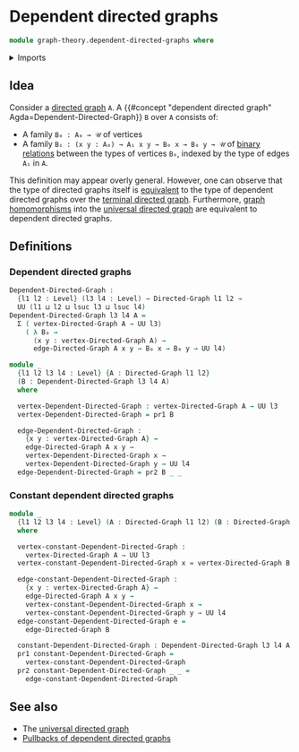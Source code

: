 # Dependent directed graphs

```agda
module graph-theory.dependent-directed-graphs where
```

<details><summary>Imports</summary>

```agda
open import foundation.dependent-pair-types
open import foundation.universe-levels

open import graph-theory.directed-graphs
```

</details>

## Idea

Consider a [directed graph](graph-theory.directed-graphs.md) `A`. A
{{#concept "dependent directed graph" Agda=Dependent-Directed-Graph}} `B` over
`A` consists of:

- A family `B₀ : A₀ → 𝒰` of vertices
- A family `B₁ : (x y : A₀) → A₁ x y → B₀ x → B₀ y → 𝒰` of
  [binary relations](foundation.binary-relations.md) between the types of
  vertices `B₀`, indexed by the type of edges `A₁` in `A`.

This definition may appear overly general. However, one can observe that the
type of directed graphs itself is [equivalent](foundation-core.equivalences.md)
to the type of dependent directed graphs over the
[terminal directed graph](graph-theory.terminal-directed-graphs.md).
Furthermore, [graph homomorphisms](graph-theory.morphisms-directed-graphs.md)
into the [universal directed graph](graph-theory.universal-directed-graph.md)
are equivalent to dependent directed graphs.

## Definitions

### Dependent directed graphs

```agda
Dependent-Directed-Graph :
  {l1 l2 : Level} (l3 l4 : Level) → Directed-Graph l1 l2 →
  UU (l1 ⊔ l2 ⊔ lsuc l3 ⊔ lsuc l4)
Dependent-Directed-Graph l3 l4 A =
  Σ ( vertex-Directed-Graph A → UU l3)
    ( λ B₀ →
      (x y : vertex-Directed-Graph A) →
      edge-Directed-Graph A x y → B₀ x → B₀ y → UU l4)

module _
  {l1 l2 l3 l4 : Level} {A : Directed-Graph l1 l2}
  (B : Dependent-Directed-Graph l3 l4 A)
  where

  vertex-Dependent-Directed-Graph : vertex-Directed-Graph A → UU l3
  vertex-Dependent-Directed-Graph = pr1 B

  edge-Dependent-Directed-Graph :
    {x y : vertex-Directed-Graph A} →
    edge-Directed-Graph A x y →
    vertex-Dependent-Directed-Graph x →
    vertex-Dependent-Directed-Graph y → UU l4
  edge-Dependent-Directed-Graph = pr2 B _ _
```

### Constant dependent directed graphs

```agda
module _
  {l1 l2 l3 l4 : Level} (A : Directed-Graph l1 l2) (B : Directed-Graph l3 l4)
  where

  vertex-constant-Dependent-Directed-Graph :
    vertex-Directed-Graph A → UU l3
  vertex-constant-Dependent-Directed-Graph x = vertex-Directed-Graph B

  edge-constant-Dependent-Directed-Graph :
    {x y : vertex-Directed-Graph A} →
    edge-Directed-Graph A x y →
    vertex-constant-Dependent-Directed-Graph x →
    vertex-constant-Dependent-Directed-Graph y → UU l4
  edge-constant-Dependent-Directed-Graph e =
    edge-Directed-Graph B

  constant-Dependent-Directed-Graph : Dependent-Directed-Graph l3 l4 A
  pr1 constant-Dependent-Directed-Graph =
    vertex-constant-Dependent-Directed-Graph
  pr2 constant-Dependent-Directed-Graph _ _ =
    edge-constant-Dependent-Directed-Graph
```

## See also

- The [universal directed graph](graph-theory.universal-directed-graph.md)
- [Pullbacks of dependent directed graphs](graph-theory.pullbacks-dependent-directed-graphs.md)
